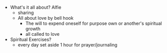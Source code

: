 - What's it all about? Alfie
	- sharing
	- All about love by bell hook
		- The will to expend oneself for purpose own or another's spiritual growth
		- all called to love
- Spiritual Exercises?
	- every day set aside 1 hour for prayer/journaling
